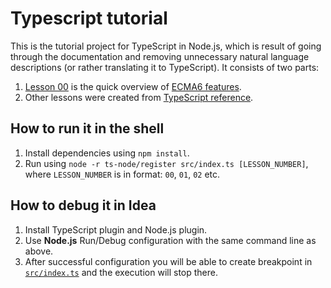 # Typescript tutorial

This is the tutorial project for TypeScript in Node.js, which is result of going through the documentation and removing unnecessary natural 
language descriptions (or rather translating it to TypeScript). It consists of two parts:

1. [Lesson 00](lessons/l00-ecma6.ts) is the quick overview of [ECMA6 features](http://es6-features.org).
1. Other lessons were created from [TypeScript reference](https://www.typescriptlang.org/docs/home.html).  
 
## How to run it in the shell

1. Install dependencies using `npm install`.
1. Run using `node -r ts-node/register src/index.ts [LESSON_NUMBER]`, where `LESSON_NUMBER` is in format: `00`, `01`, `02` etc.

## How to debug it in Idea

1. Install TypeScript plugin and Node.js plugin.
1. Use **Node.js** Run/Debug configuration with the same command line as above. 
1. After successful configuration you will be able to create breakpoint in [`src/index.ts`](src/index.ts) and the execution will stop there. 
